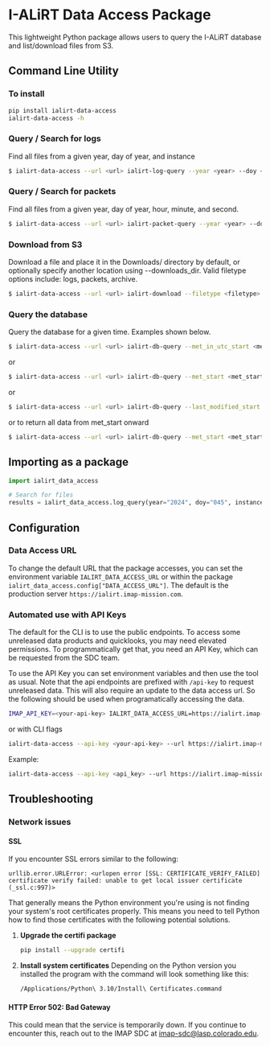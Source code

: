 # I-ALiRT Data Access Package

This lightweight Python package allows users to query the I-ALiRT database and list/download files from S3.

## Command Line Utility

### To install

```bash
pip install ialirt-data-access
ialirt-data-access -h
```

### Query / Search for logs

Find all files from a given year, day of year, and instance

```bash
$ ialirt-data-access --url <url> ialirt-log-query --year <year> --doy <doy> --instance <instance>
```

### Query / Search for packets

Find all files from a given year, day of year, hour, minute, and second.

```bash
$ ialirt-data-access --url <url> ialirt-packet-query --year <year> --doy <doy> [--hh <hour>] [--mm <minute>] [--ss <second>]
```

### Download from S3

Download a file and place it in the Downloads/<filetype> directory by default, or optionally specify another location using --downloads_dir. Valid filetype options include: logs, packets, archive.

```bash
$ ialirt-data-access --url <url> ialirt-download --filetype <filetype> --filename <filename>
```

### Query the database

Query the database for a given time. Examples shown below.

```bash
$ ialirt-data-access --url <url> ialirt-db-query --met_in_utc_start <met_in_utc_start> --met_in_utc_end <met_in_utc_end>
```
or
```bash
$ ialirt-data-access --url <url> ialirt-db-query --met_start <met_start> --met_end <met_end>
```
or
```bash
$ ialirt-data-access --url <url> ialirt-db-query --last_modified_start <last_modified_start> --last_modified_end <last_modified_end>
```
or to return all data from met_start onward
```bash
$ ialirt-data-access --url <url> ialirt-db-query --met_start <met_start>
```


## Importing as a package

```python
import ialirt_data_access

# Search for files
results = ialirt_data_access.log_query(year="2024", doy="045", instance="1")
```

## Configuration

### Data Access URL

To change the default URL that the package accesses, you can set
the environment variable ``IALIRT_DATA_ACCESS_URL`` or within the
package ``ialirt_data_access.config["DATA_ACCESS_URL"]``. The default
is the production server ``https://ialirt.imap-mission.com``.


### Automated use with API Keys

The default for the CLI is to use the public endpoints.
To access some unreleased data products and quicklooks, you may
need elevated permissions. To programmatically get that, you need
an API Key, which can be requested from the SDC team.

To use the API Key you can set environment variables and then use
the tool as usual. Note that the api endpoints are prefixed with `/api-key`
to request unreleased data. This will also require an update to the
data access url. So the following should be used when programatically
accessing the data.

```bash
IMAP_API_KEY=<your-api-key> IALIRT_DATA_ACCESS_URL=https://ialirt.imap-mission.com/api-key ialirt-data-access ...
```

or with CLI flags

```bash
ialirt-data-access --api-key <your-api-key> --url https://ialirt.imap-mission.com/api-key ...
```

Example:
```bash
ialirt-data-access --api-key <api_key> --url https://ialirt.imap-mission.com/api-key ialirt-db-query --met_start 100
```

## Troubleshooting

### Network issues

#### SSL

If you encounter SSL errors similar to the following:

```text
urllib.error.URLError: <urlopen error [SSL: CERTIFICATE_VERIFY_FAILED] certificate verify failed: unable to get local issuer certificate (_ssl.c:997)>
```

That generally means the Python environment you're using is not finding your system's root
certificates properly. This means you need to tell Python how to find those certificates
with the following potential solutions.

1. **Upgrade the certifi package**

    ```bash
    pip install --upgrade certifi
    ```

2. **Install system certificates**
    Depending on the Python version you installed the program with the command will look something like this:

    ```bash
    /Applications/Python\ 3.10/Install\ Certificates.command
    ```

#### HTTP Error 502: Bad Gateway

This could mean that the service is temporarily down. If you
continue to encounter this, reach out to the IMAP SDC at
<imap-sdc@lasp.colorado.edu>.

